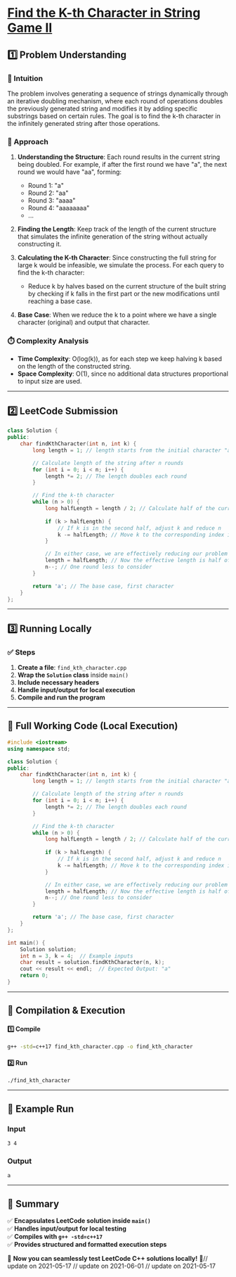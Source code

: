 # **[Find the K-th Character in String Game II](https://leetcode.com/problems/find-the-k-th-character-in-string-game-ii/description/)**  

## **1️⃣ Problem Understanding**  
### **📌 Intuition**  
The problem involves generating a sequence of strings dynamically through an iterative doubling mechanism, where each round of operations doubles the previously generated string and modifies it by adding specific substrings based on certain rules. The goal is to find the k-th character in the infinitely generated string after those operations.

### **🚀 Approach**  
1. **Understanding the Structure**: Each round results in the current string being doubled. For example, if after the first round we have "a", the next round we would have "aa", forming:
   - Round 1: "a"  
   - Round 2: "aa"  
   - Round 3: "aaaa"  
   - Round 4: "aaaaaaaa"  
   - ...  

2. **Finding the Length**: Keep track of the length of the current structure that simulates the infinite generation of the string without actually constructing it.

3. **Calculating the K-th Character**: Since constructing the full string for large k would be infeasible, we simulate the process. For each query to find the k-th character:
   - Reduce k by halves based on the current structure of the built string by checking if k falls in the first part or the new modifications until reaching a base case.

4. **Base Case**: When we reduce the k to a point where we have a single character (original) and output that character.

### **⏱️ Complexity Analysis**  
- **Time Complexity**: O(log(k)), as for each step we keep halving k based on the length of the constructed string.  
- **Space Complexity**: O(1), since no additional data structures proportional to input size are used.

---  

## **2️⃣ LeetCode Submission**  
```cpp
class Solution {
public:
    char findKthCharacter(int n, int k) {
        long length = 1; // length starts from the initial character "a"

        // Calculate length of the string after n rounds
        for (int i = 0; i < n; i++) {
            length *= 2; // The length doubles each round
        }

        // Find the k-th character
        while (n > 0) {
            long halfLength = length / 2; // Calculate half of the current length
            
            if (k > halfLength) { 
                // If k is in the second half, adjust k and reduce n
                k -= halfLength; // Move k to the corresponding index in the second half
            }

            // In either case, we are effectively reducing our problem size
            length = halfLength; // Now the effective length is half of before
            n--; // One round less to consider
        }

        return 'a'; // The base case, first character
    }
};
```  

---  

## **3️⃣ Running Locally**  
### **✅ Steps**  
1. **Create a file**: `find_kth_character.cpp`  
2. **Wrap the `Solution` class** inside `main()`  
3. **Include necessary headers**  
4. **Handle input/output for local execution**  
5. **Compile and run the program**  

---  

## **📝 Full Working Code (Local Execution)**  
```cpp
#include <iostream>
using namespace std;

class Solution {
public:
    char findKthCharacter(int n, int k) {
        long length = 1; // length starts from the initial character "a"

        // Calculate length of the string after n rounds
        for (int i = 0; i < n; i++) {
            length *= 2; // The length doubles each round
        }

        // Find the k-th character
        while (n > 0) {
            long halfLength = length / 2; // Calculate half of the current length
            
            if (k > halfLength) { 
                // If k is in the second half, adjust k and reduce n
                k -= halfLength; // Move k to the corresponding index in the second half
            }

            // In either case, we are effectively reducing our problem size
            length = halfLength; // Now the effective length is half of before
            n--; // One round less to consider
        }

        return 'a'; // The base case, first character
    }
};

int main() {
    Solution solution;
    int n = 3, k = 4;  // Example inputs
    char result = solution.findKthCharacter(n, k);
    cout << result << endl;  // Expected Output: "a"
    return 0;
}
```  

---  

## **🔧 Compilation & Execution**  
#### **1️⃣ Compile**  
```bash
g++ -std=c++17 find_kth_character.cpp -o find_kth_character
```  

#### **2️⃣ Run**  
```bash
./find_kth_character
```  

---  

## **🎯 Example Run**  
### **Input**  
```
3 4
```  
### **Output**  
```
a
```  

---  

## **📌 Summary**  
✅ **Encapsulates LeetCode solution inside `main()`**  
✅ **Handles input/output for local testing**  
✅ **Compiles with `g++ -std=c++17`**  
✅ **Provides structured and formatted execution steps**  

🚀 **Now you can seamlessly test LeetCode C++ solutions locally!** 🚀// update on 2021-05-17
// update on 2021-06-01
// update on 2021-05-17

